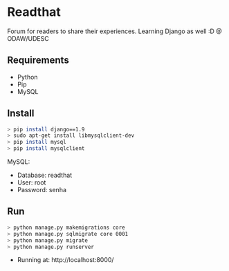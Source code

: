 # Readthat
Forum for readers to share their experiences. Learning Django as well :D
@ ODAW/UDESC

## Requirements

- Python
- Pip
- MySQL

## Install

``` bash
> pip install django==1.9
> sudo apt-get install libmysqlclient-dev
> pip install mysql
> pip install mysqlclient
```
MySQL:
- Database: readthat
- User: root
- Password: senha

## Run
``` bash
> python manage.py makemigrations core
> python manage.py sqlmigrate core 0001
> python manage.py migrate
> python manage.py runserver
```

- Running at: http://localhost:8000/
